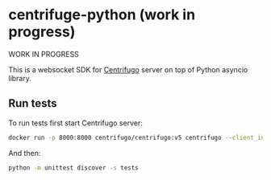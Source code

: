 # centrifuge-python (work in progress)

WORK IN PROGRESS

This is a websocket SDK for [Centrifugo](https://github.com/centrifugal/centrifugo) server on top of Python asyncio library.

## Run tests

To run tests first start Centrifugo server:

```bash
docker run -p 8000:8000 centrifugo/centrifugo:v5 centrifugo --client_insecure --log_level debug
```

And then:

```bash
python -m unittest discover -s tests
```
